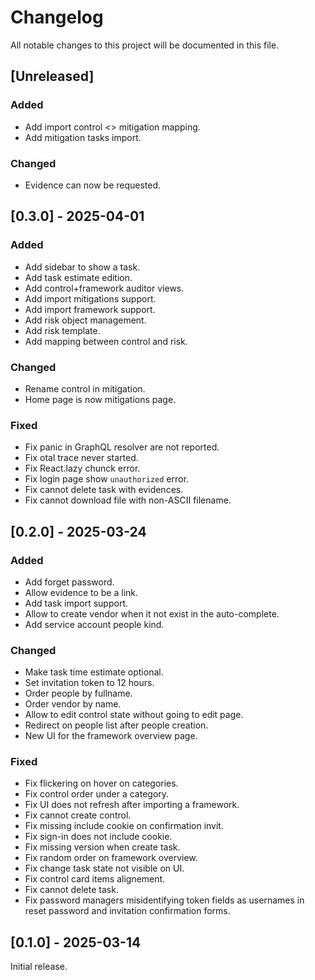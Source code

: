 # Changelog

All notable changes to this project will be documented in this file.

## [Unreleased]

### Added

- Add import control <> mitigation mapping.
- Add mitigation tasks import.

### Changed

- Evidence can now be requested.

## [0.3.0] - 2025-04-01

### Added

- Add sidebar to show a task.
- Add task estimate edition.
- Add control+framework auditor views.
- Add import mitigations support.
- Add import framework support.
- Add risk object management.
- Add risk template.
- Add mapping between control and risk.

### Changed

- Rename control in mitigation.
- Home page is now mitigations page.

### Fixed

- Fix panic in GraphQL resolver are not reported.
- Fix otal trace never started.
- Fix React.lazy chunck error.
- Fix login page show `unauthorized` error.
- Fix cannot delete task with evidences.
- Fix cannot download file with non-ASCII filename.

## [0.2.0] - 2025-03-24

### Added

- Add forget password.
- Allow evidence to be a link.
- Add task import support.
- Allow to create vendor when it not exist in the auto-complete.
- Add service account people kind.

### Changed

- Make task time estimate optional.
- Set invitation token to 12 hours.
- Order people by fullname.
- Order vendor by name.
- Allow to edit control state without going to edit page.
- Redirect on people list after people creation.
- New UI for the framework overview page.

### Fixed

- Fix flickering on hover on categories.
- Fix control order under a category.
- Fix UI does not refresh after importing a framework.
- Fix cannot create control.
- Fix missing include cookie on confirmation invit.
- Fix sign-in does not include cookie.
- Fix missing version when create task.
- Fix random order on framework overview.
- Fix change task state not visible on UI.
- Fix control card items alignement.
- Fix cannot delete task.
- Fix password managers misidentifying token fields as usernames in reset password and invitation confirmation forms.

## [0.1.0] - 2025-03-14

Initial release.
